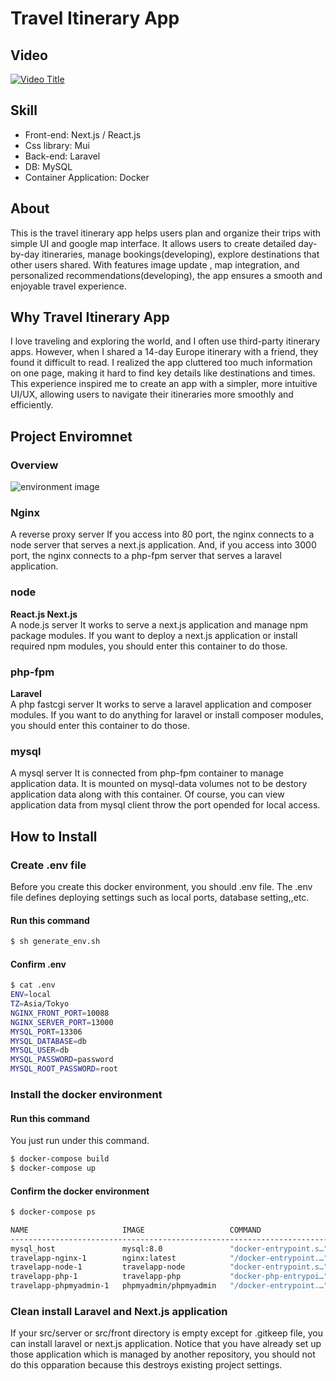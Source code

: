 # Travel Itinerary App

## Video
[![Video Title](https://img.youtube.com/vi/gXgfhjLOjI0/maxresdefault.jpg)](https://www.youtube.com/watch?v=gXgfhjLOjI0)

## Skill
- Front-end: Next.js / React.js
- Css library: Mui
- Back-end: Laravel
- DB: MySQL
- Container Application: Docker

## About
This is the travel itinerary app helps users plan and organize their trips with simple UI and google map interface. It allows users to create detailed day-by-day itineraries, manage bookings(developing), explore destinations that other users shared. With features image update , map integration, and personalized recommendations(developing), the app ensures a smooth and enjoyable travel experience.

## Why Travel Itinerary App
I love traveling and exploring the world, and I often use third-party itinerary apps. However, when I shared a 14-day Europe itinerary with a friend, they found it difficult to read. I realized the app cluttered too much information on one page, making it hard to find key details like destinations and times. This experience inspired me to create an app with a simpler, more intuitive UI/UX, allowing users to navigate their itineraries more smoothly and efficiently.


## Project Enviromnet
### Overview
![environment image](https://user-images.githubusercontent.com/27280734/110324057-d1301a00-8058-11eb-81aa-97d3b0f775c2.png)
### Nginx
A reverse proxy server
If you access into 80 port, the nginx connects to a node server that serves a next.js application.
And, if you access into 3000 port, the nginx connects to a php-fpm server that serves a laravel application.
### node
**React.js Next.js**  
A node.js server
It works to serve a next.js application and manage npm package modules.
If you want to deploy a next.js application or install required npm modules, you should enter this container to do those.
### php-fpm
**Laravel**  
A php fastcgi server
It works to serve a laravel application and composer modules.
If you want to do anything for laravel or install composer modules, you should enter this container to do those.
### mysql
A mysql server
It is connected from php-fpm container to manage application data.
It is mounted on mysql-data volumes not to be destory application data along with this container.
Of course, you can view application data from mysql client throw the port opended for local access.
## How to Install
### Create .env file
Before you create this docker environment, you should .env file.
The .env file defines deploying settings such as local ports, database setting,,etc.
#### Run this command
```bash
$ sh generate_env.sh
```
#### Confirm .env
```bash
$ cat .env
ENV=local
TZ=Asia/Tokyo
NGINX_FRONT_PORT=10088
NGINX_SERVER_PORT=13000
MYSQL_PORT=13306
MYSQL_DATABASE=db
MYSQL_USER=db
MYSQL_PASSWORD=password
MYSQL_ROOT_PASSWORD=root
```
### Install the docker environment
#### Run this command
You just run under this command.
```bash
$ docker-compose build
$ docker-compose up
```
#### Confirm the docker environment
```bash
$ docker-compose ps

NAME                     IMAGE                   COMMAND                  SERVICE      CREATED        STATUS         PORTS
------------------------------------------------------------------------------------------------------------------------------------
mysql_host               mysql:8.0               "docker-entrypoint.s…"   mysql        2 months ago   Up 2 minutes   33060/tcp, 0.0.0.0:13306->3306/tcp
travelapp-nginx-1        nginx:latest            "/docker-entrypoint.…"   nginx        2 months ago   Up 2 minutes   0.0.0.0:10088->80/tcp, 0.0.0.0:13000->3000/tcp
travelapp-node-1         travelapp-node          "docker-entrypoint.s…"   node         2 months ago   Up 2 minutes   0.0.0.0:33000->3000/tcp
travelapp-php-1          travelapp-php           "docker-php-entrypoi…"   php          2 months ago   Up 2 minutes   9000/tcp
travelapp-phpmyadmin-1   phpmyadmin/phpmyadmin   "/docker-entrypoint.…"   phpmyadmin   2 months ago   Up 2 minutes   0.0.0.0:18080->80/tcp
```
### Clean install Laravel and Next.js application
If your src/server or src/front directory is empty except for .gitkeep file, you can install laravel or next.js application.
Notice that you have already set up those application which is managed by another repository, you should not do this opparation because this destroys existing project settings.
